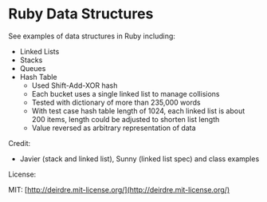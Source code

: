 Ruby Data Structures
====================

See examples of data structures in Ruby including:
* Linked Lists
* Stacks
* Queues
* Hash Table
  * Used Shift-Add-XOR hash
  * Each bucket uses a single linked list to manage collisions
  * Tested with dictionary of more than 235,000 words
  * With test case hash table length of 1024, each linked list is about 200 items, length could be adjusted to shorten list length
  * Value reversed as arbitrary representation of data

Credit:
* Javier (stack and linked list), Sunny (linked list spec) and class examples

License:

MIT: [http://deirdre.mit-license.org/](http://deirdre.mit-license.org/)
